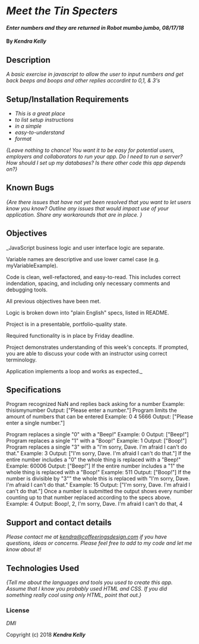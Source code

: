 # _Meet the Tin Specters_

#### _Enter numbers and they are returned in Robot mumbo jumbo, 08/17/18_

#### By _**Kendra Kelly**_

## Description

_A basic exercise in javascript to allow the user to input numbers and get back beeps and boops and other replies accordint to 0,1, & 3's_

## Setup/Installation Requirements

* _This is a great place_
* _to list setup instructions_
* _in a simple_
* _easy-to-understand_
* _format_

_{Leave nothing to chance! You want it to be easy for potential users, employers and collaborators to run your app. Do I need to run a server? How should I set up my databases? Is there other code this app depends on?}_

## Known Bugs

_{Are there issues that have not yet been resolved that you want to let users know you know?  Outline any issues that would impact use of your application.  Share any workarounds that are in place. }_

## Objectives

_JavaScript business logic and user interface logic are separate.

Variable names are descriptive and use lower camel case (e.g. myVariableExample).

Code is clean, well-refactored, and easy-to-read. This includes correct indendation, spacing, and including only necessary comments and debugging tools.

All previous objectives have been met.

Logic is broken down into "plain English" specs, listed in README.

Project is in a presentable, portfolio-quality state.

Required functionality is in place by Friday deadline.

Project demonstrates understanding of this week's concepts. If prompted, you are able to discuss your code with an instructor using correct terminology.

Application implements a loop and works as expected._

## Specifications

Program recognized NaN and replies back asking for a number
Example: thisismynumber
Output: ["Please enter a number."]
Program limits the amount of numbers that can be entered
Example: 0 4 5666
Output: ["Please enter a single number."]

Program replaces a single "0" with a "Beep!"
Example: 0
Output: ["Beep!"]
Program replaces a single "1" with a "Boop!"
Example: 1
Output: ["Boop!"]
Program replaces a single "3" with a "I'm sorry, Dave. I'm afraid I can't do that."
Example: 3
Output: ["I'm sorry, Dave. I'm afraid I can't do that."]
If the entire number includes a "0" the whole thing is replaced with a "Beep!"
Example: 60006
Output: ["Beep!"]
If the entire number includes a "1" the whole thing is replaced with a "Boop!"
Example: 511
Output: ["Boop!"]
If the number is divisible by "3"" the whole this is replaced with "I'm sorry, Dave. I'm afraid I can't do that."
Example: 15
Output: ["I'm sorry, Dave. I'm afraid I can't do that."]
Once a number is submitted the output shows every number counting up to that number replaced according to the specs above.
Example: 4
Output: Boop!, 2, I'm sorry, Dave. I'm afraid I can't do that, 4

## Support and contact details

_Please contact me at kendra@coffeeringsdesign.com if you have questions, ideas or concerns.  Please feel free to add to my code and let me know about it!_

## Technologies Used

_{Tell me about the languages and tools you used to create this app. Assume that I know you probably used HTML and CSS. If you did something really cool using only HTML, point that out.}_

### License

*DMI*

Copyright (c) 2018 **_Kendra Kelly_**

